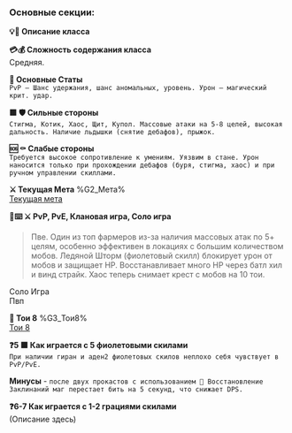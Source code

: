 ### Основные секции:
**💡📖 Описание класса**

**💳💰 Сложность содержания класса**  
Средняя.

**🔴 Основные Статы**  
`PvP — Шанс удержания, шанс аномальных, уровень. Урон — магический крит. удар.`

**🟩 🛡️ Сильные стороны**  
`Стигма, Котик, Хаос, Щит, Купол. Массовые атаки на 5-8 целей, высокая дальность. Наличие льдышки (снятие дебафов), прыжок.`

**🆘 ⚰️ Слабые стороны**  
`Требуется высокое сопротивление к умениям. Уязвим в стане. Урон наносится только при прохождении дебафов (буря, стигма, хаос) и при ручном управлении скиллами.`

**⚔️ Текущая Мета** %G2_Мета%  
[Текущая мета](https://discord.com/channels/932592062916853780/1303351999160516618)

**🔋⌨️ ⚔️ PvP, PvE, Клановая игра, Соло игра**  
>Пве. Один из топ фармеров из-за наличия массовых атак по 5+ целям, особенно эффективен в локациях с большим количеством мобов. Ледяной Шторм (фиолетовый скилл) блокирует урон от мобов и защищает HP. Восстанавливает много HP через батл хил и винд страйк. Хаос теперь снимает крест с мобов на 10 тои.

Соло Игра  
Пвп

**🔔 Тои 8** %G3_Тои8%  
[Тои 8](https://discord.com/channels/932592062916853780/1303353574264279081)

**❓5 🟪 Как играется с 5 фиолетовыми скилами**  
`При наличии гиран и аден2 фиолетовых скилов неплохо себя чувствует в PvP/PvE.  `

**Минусы** - `после двух прокастов с использованием 🔴 Восстановление Заклинаний маг перестает бить на 5 секунд, что снижает DPS.`

**❓6-7 Как играется с 1-2 грациями скилами**  
(Описание здесь)
